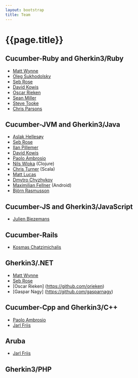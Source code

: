 ```yaml
---
layout: bootstrap
title: Team
---
```

# {{page.title}}

## Cucumber-Ruby and Gherkin3/Ruby
* [Matt Wynne](https://github.com/mattwynne)
* [Oleg Sukhodolsky](https://github.com/os97673)
* [Seb Rose](https://github.com/sebrose) 
* [David Kowis](https://github.com/dkowis)
* [Oscar Rieken](https://github.com/orieken)
* [Sean Miller](https://github.com/smiller)
* [Steve Tooke](https://github.com/tooky)
* [Chris Parsons](https://github.com/chrismdp)

## Cucumber-JVM and Gherkin3/Java
* [Aslak Hellesøy](https://github.com/aslakhellesoy)
* [Seb Rose](https://github.com/sebrose)
* [Ilan Pillemer](https://github.com/ilanpillemer)
* [David Kowis](https://github.com/dkowis)
* [Paolo Ambrosio](https://github.com/paoloambrosio)
* [Nils Wloka](https://github.com/nilswloka) (Clojure)
* [Chris Turner](https://github.com/skipoleschris) (Scala)
* [Matt Lucas](https://github.com/lucas1000001)
* [Dmytro Chyzhykov](https://github.com/ffbit)
* [Maximilian Fellner](https://github.com/mfellner) (Android)
* [Björn Rasmusson](https://github.com/brasmusson)

## Cucumber-JS and Gherkin3/JavaScript
* [Julien Biezemans](https://github.com/jbpros)

## Cucumber-Rails
* [Kosmas Chatzimichalis](https://github.com/Kosmas)

## Gherkin3/.NET
* [Matt Wynne](https://github.com/mattwynne)
* [Seb Rose](https://github.com/sebrose) 
* [Oscar Rieken] (https://github.com/orieken)
* [Gaspar Nagy] (https://github.com/gasparnagy)

## Cucumber-Cpp and Gherkin3/C++
* [Paolo Ambrosio](https://github.com/paoloambrosio)
* [Jarl Friis](https://github.com/jarl-dk)

## Aruba
* [Jarl Friis](https://github.com/jarl-dk)

## Gherkin3/PHP
